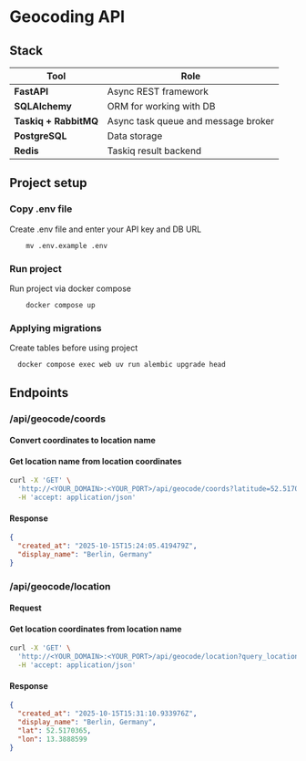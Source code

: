 # Geocoding API


## Stack
| Tool                  | Role                                |
|-----------------------|-------------------------------------|
| **FastAPI**           | Async REST framework                |
| **SQLAlchemy**        | ORM for working with DB             |
| **Taskiq + RabbitMQ** | Async task queue and message broker |
| **PostgreSQL**        | Data storage                        |
| **Redis**             | Taskiq result backend               |

## Project setup
### Copy .env file
Create .env file and enter your API key and DB URL
```shell
    mv .env.example .env
```

### Run project
Run project via docker compose
```shell
    docker compose up
```

### Applying migrations
Create tables before using project
```shell
  docker compose exec web uv run alembic upgrade head    
```

## Endpoints
### /api/geocode/coords
#### Convert coordinates to location name
#### Get location name from location coordinates
```bash
curl -X 'GET' \
  'http://<YOUR_DOMAIN>:<YOUR_PORT>/api/geocode/coords?latitude=52.5170365&longitude=13.3888599' \
  -H 'accept: application/json'
```
#### Response
```json
{
  "created_at": "2025-10-15T15:24:05.419479Z",
  "display_name": "Berlin, Germany"
}
```

### /api/geocode/location
#### Request
#### Get location coordinates from location name
```bash
curl -X 'GET' \
  'http://<YOUR_DOMAIN>:<YOUR_PORT>/api/geocode/location?query_location=Berlin' \
  -H 'accept: application/json'
```
#### Response
```json
{
  "created_at": "2025-10-15T15:31:10.933976Z",
  "display_name": "Berlin, Germany",
  "lat": 52.5170365,
  "lon": 13.3888599
}
```

